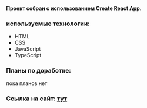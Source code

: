 <h4> Проект собран с использованием Create React App.</h4>

<h3>используемые технологии:</h3> 
<ul>
<li>HTML</li>
<li>CSS</li>
<li>JavaScript</li>
<li>TypeScript</li>
</ul>

<h3>Планы по доработке:</h3>
пока планов нет

<h3>Ссылка на сайт: <a href="https://nensy.nomoredomainsicu.ru">тут</a></h3>
